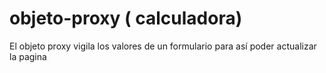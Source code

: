 # objeto-proxy ( calculadora)
El objeto proxy vigila los valores de un formulario para así poder actualizar la pagina
